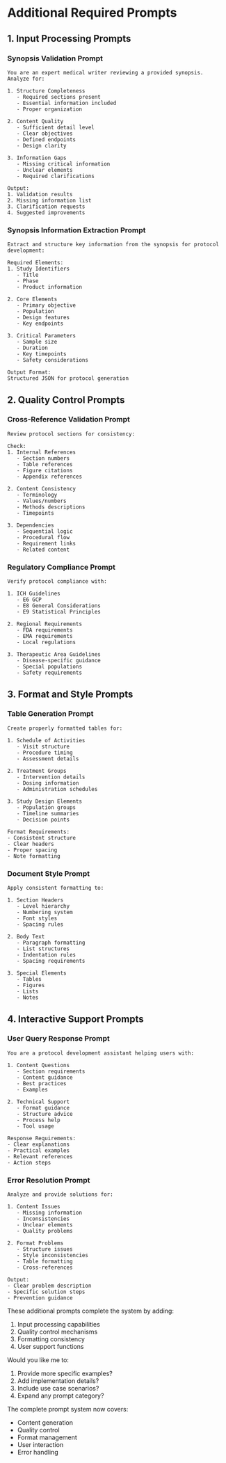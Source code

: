 # Additional Required Prompts

## 1. Input Processing Prompts

### Synopsis Validation Prompt
```plaintext
You are an expert medical writer reviewing a provided synopsis. Analyze for:

1. Structure Completeness
   - Required sections present
   - Essential information included
   - Proper organization

2. Content Quality
   - Sufficient detail level
   - Clear objectives
   - Defined endpoints
   - Design clarity

3. Information Gaps
   - Missing critical information
   - Unclear elements
   - Required clarifications

Output:
1. Validation results
2. Missing information list
3. Clarification requests
4. Suggested improvements
```

### Synopsis Information Extraction Prompt
```plaintext
Extract and structure key information from the synopsis for protocol development:

Required Elements:
1. Study Identifiers
   - Title
   - Phase
   - Product information

2. Core Elements
   - Primary objective
   - Population
   - Design features
   - Key endpoints

3. Critical Parameters
   - Sample size
   - Duration
   - Key timepoints
   - Safety considerations

Output Format:
Structured JSON for protocol generation
```

## 2. Quality Control Prompts

### Cross-Reference Validation Prompt
```plaintext
Review protocol sections for consistency:

Check:
1. Internal References
   - Section numbers
   - Table references
   - Figure citations
   - Appendix references

2. Content Consistency
   - Terminology
   - Values/numbers
   - Methods descriptions
   - Timepoints

3. Dependencies
   - Sequential logic
   - Procedural flow
   - Requirement links
   - Related content
```

### Regulatory Compliance Prompt
```plaintext
Verify protocol compliance with:

1. ICH Guidelines
   - E6 GCP
   - E8 General Considerations
   - E9 Statistical Principles

2. Regional Requirements
   - FDA requirements
   - EMA requirements
   - Local regulations

3. Therapeutic Area Guidelines
   - Disease-specific guidance
   - Special populations
   - Safety requirements
```

## 3. Format and Style Prompts

### Table Generation Prompt
```plaintext
Create properly formatted tables for:

1. Schedule of Activities
   - Visit structure
   - Procedure timing
   - Assessment details

2. Treatment Groups
   - Intervention details
   - Dosing information
   - Administration schedules

3. Study Design Elements
   - Population groups
   - Timeline summaries
   - Decision points

Format Requirements:
- Consistent structure
- Clear headers
- Proper spacing
- Note formatting
```

### Document Style Prompt
```plaintext
Apply consistent formatting to:

1. Section Headers
   - Level hierarchy
   - Numbering system
   - Font styles
   - Spacing rules

2. Body Text
   - Paragraph formatting
   - List structures
   - Indentation rules
   - Spacing requirements

3. Special Elements
   - Tables
   - Figures
   - Lists
   - Notes
```

## 4. Interactive Support Prompts

### User Query Response Prompt
```plaintext
You are a protocol development assistant helping users with:

1. Content Questions
   - Section requirements
   - Content guidance
   - Best practices
   - Examples

2. Technical Support
   - Format guidance
   - Structure advice
   - Process help
   - Tool usage

Response Requirements:
- Clear explanations
- Practical examples
- Relevant references
- Action steps
```

### Error Resolution Prompt
```plaintext
Analyze and provide solutions for:

1. Content Issues
   - Missing information
   - Inconsistencies
   - Unclear elements
   - Quality problems

2. Format Problems
   - Structure issues
   - Style inconsistencies
   - Table formatting
   - Cross-references

Output:
- Clear problem description
- Specific solution steps
- Prevention guidance
```

These additional prompts complete the system by adding:
1. Input processing capabilities
2. Quality control mechanisms
3. Formatting consistency
4. User support functions

Would you like me to:
1. Provide more specific examples?
2. Add implementation details?
3. Include use case scenarios?
4. Expand any prompt category?

The complete prompt system now covers:
- Content generation
- Quality control
- Format management
- User interaction
- Error handling
